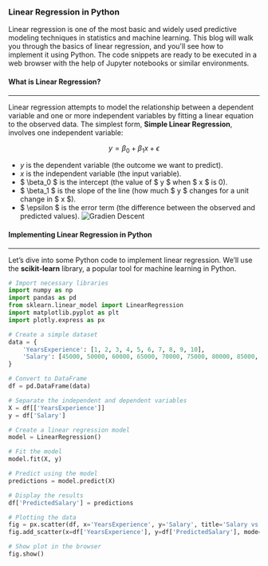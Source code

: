 ### Linear Regression in Python

Linear regression is one of the most basic and widely used predictive modeling techniques in statistics and machine learning. This blog will walk you through the basics of linear regression, and you'll see how to implement it using Python. The code snippets are ready to be executed in a web browser with the help of Jupyter notebooks or similar environments.

#### What is Linear Regression?
---
Linear regression attempts to model the relationship between a dependent variable and one or more independent variables by fitting a linear equation to the observed data. The simplest form, **Simple Linear Regression**, involves one independent variable:

$$y = \beta_0 + \beta_1x + \epsilon$$

- $y$ is the dependent variable (the outcome we want to predict).
- $x$ is the independent variable (the input variable).
- $ \beta_0 $ is the intercept (the value of $ y $ when $ x $ is 0).
- $ \beta_1 $ is the slope of the line (how much $ y $ changes for a unit change in $ x $).
- $ \epsilon $ is the error term (the difference between the observed and predicted values).
![Gradien Descent](https://global.discourse-cdn.com/dlai/original/3X/b/7/b773c6bcfa1b2afce716e329f08323f262736eb4.jpeg)
#### Implementing Linear Regression in Python
---

Let’s dive into some Python code to implement linear regression. We’ll use the **scikit-learn** library, a popular tool for machine learning in Python.

```python
# Import necessary libraries
import numpy as np
import pandas as pd
from sklearn.linear_model import LinearRegression
import matplotlib.pyplot as plt
import plotly.express as px

# Create a simple dataset
data = {
    'YearsExperience': [1, 2, 3, 4, 5, 6, 7, 8, 9, 10],
    'Salary': [45000, 50000, 60000, 65000, 70000, 75000, 80000, 85000, 90000, 95000]
}

# Convert to DataFrame
df = pd.DataFrame(data)

# Separate the independent and dependent variables
X = df[['YearsExperience']]
y = df['Salary']

# Create a linear regression model
model = LinearRegression()

# Fit the model
model.fit(X, y)

# Predict using the model
predictions = model.predict(X)

# Display the results
df['PredictedSalary'] = predictions

# Plotting the data
fig = px.scatter(df, x='YearsExperience', y='Salary', title='Salary vs Years of Experience')
fig.add_scatter(x=df['YearsExperience'], y=df['PredictedSalary'], mode='lines', name='Regression Line')

# Show plot in the browser
fig.show()
```